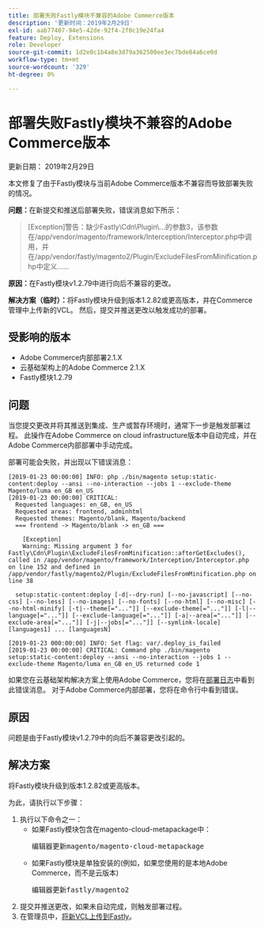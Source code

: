 ```yaml
---
title: 部署失败Fastly模块不兼容的Adobe Commerce版本
description: '更新时间：2019年2月29日'
exl-id: aab77407-94e5-42de-92f4-2f0c19e24fa4
feature: Deploy, Extensions
role: Developer
source-git-commit: 1d2e0c1b4a8e3d79a362500ee3ec7bde84a6ce0d
workflow-type: tm+mt
source-wordcount: '329'
ht-degree: 0%

---
```


# 部署失败Fastly模块不兼容的Adobe Commerce版本

更新日期： 2019年2月29日

本文修复了由于Fastly模块与当前Adobe Commerce版本不兼容而导致部署失败的情况。

**问题：**&#x200B;在新提交和推送后部署失败，错误消息如下所示：

>\[Exception\]警告：缺少Fastly\\Cdn\\Plugin\\...的参数3，该参数在/app/vendor/magento/framework/Interception/Interceptor.php中调用，并在/app/vendor/fastly/magento2/Plugin/ExcludeFilesFromMinification.php中定义……

**原因：**&#x200B;在Fastly模块v1.2.79中进行向后不兼容的更改。

**解决方案（临时）：**&#x200B;将Fastly模块升级到版本1.2.82或更高版本，并在Commerce管理中上传新的VCL。 然后，提交并推送更改以触发成功的部署。

## 受影响的版本

* Adobe Commerce内部部署2.1.X
* 云基础架构上的Adobe Commerce 2.1.X
* Fastly模块1.2.79

## 问题

当您提交更改并将其推送到集成、生产或暂存环境时，通常下一步是触发部署过程。 此操作在Adobe Commerce on cloud infrastructure版本中自动完成，并在Adobe Commerce内部部署中手动完成。

部署可能会失败，并出现以下错误消息：

```
[2019-01-23 00:00:00] INFO: php ./bin/magento setup:static-content:deploy --ansi --no-interaction --jobs 1 --exclude-theme Magento/luma en_GB en_US
[2019-01-23 00:00:00] CRITICAL:
  Requested languages: en_GB, en_US
  Requested areas: frontend, adminhtml
  Requested themes: Magento/blank, Magento/backend
  === frontend -> Magento/blank -> en_GB ===

    [Exception]
    Warning: Missing argument 3 for Fastly\Cdn\Plugin\ExcludeFilesFromMinification::afterGetExcludes(), called in /app/vendor/magento/framework/Interception/Interceptor.php on line 152 and defined in /app/vendor/fastly/magento2/Plugin/ExcludeFilesFromMinification.php on line 38

  setup:static-content:deploy [-d|--dry-run] [--no-javascript] [--no-css] [--no-less] [--no-images] [--no-fonts] [--no-html] [--no-misc] [--no-html-minify] [-t|--theme[="..."]] [--exclude-theme[="..."]] [-l|--language[="..."]] [--exclude-language[="..."]] [-a|--area[="..."]] [--exclude-area[="..."]] [-j|--jobs[="..."]] [--symlink-locale] [languages1] ... [languagesN]

[2019-01-23 000:00:00] INFO: Set flag: var/.deploy_is_failed
[2019-01-23 00:00:00] CRITICAL: Command php ./bin/magento setup:static-content:deploy --ansi --no-interaction --jobs 1 --exclude-theme Magento/luma en_GB en_US returned code 1
```

如果您在云基础架构解决方案上使用Adobe Commerce，您将在[部署日志](https://devdocs.magento.com/guides/v2.3/cloud/trouble/environments-logs.html#log-deploy-log)中看到此错误消息。 对于Adobe Commerce内部部署，您将在命令行中看到错误。

## 原因

问题是由于Fastly模块v1.2.79中的向后不兼容更改引起的。

## 解决方案

将Fastly模块升级到版本1.2.82或更高版本。

为此，请执行以下步骤：

1. 执行以下命令之一：
   * 如果Fastly模块包含在magento-cloud-metapackage中：    <pre>编辑器更新magento/magento-cloud-metapackage</pre>
   * 如果Fastly模块是单独安装的(例如，如果您使用的是本地Adobe Commerce，而不是云版本) <pre>编辑器更新fastly/magento2</pre>
1. 提交并推送更改，如果未自动完成，则触发部署过程。
1. 在管理员中，[将新VCL上传到Fastly](https://devdocs.magento.com/guides/v2.3/cloud/cdn/configure-fastly.html#upload-vcl-snippets)。
